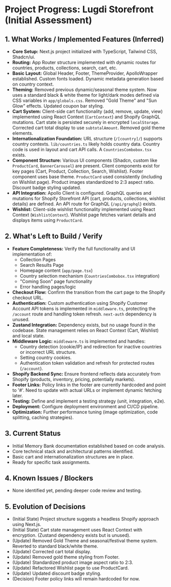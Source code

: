 # Project Progress: Lugdi Storefront (Initial Assessment)

## 1. What Works / Implemented Features (Inferred)

- **Core Setup:** Next.js project initialized with TypeScript, Tailwind CSS, Shadcn/ui.
- **Routing:** App Router structure implemented with dynamic routes for countries, products, collections, search, cart, etc.
- **Basic Layout:** Global Header, Footer, ThemeProvider, ApolloWrapper established. Custom fonts loaded. Dynamic metadata generation based on country context.
- **Theming:** Removed previous dynamic/seasonal theme system. Now uses a standard black & white theme for light/dark modes defined via CSS variables in `app/globals.css`. Removed "Gold Theme" and "Sun Glow" effects. Updated coupon bar styling.
- **Cart System:** Client-side cart functionality (add, remove, update, view) implemented using React Context (`CartContext`) and Shopify GraphQL mutations. Cart state is persisted securely in encrypted `localStorage`. Corrected cart total display to use `subtotalAmount`. Removed gold theme elements.
- **Internationalization Foundation:** URL structure (`/[country]/`) supports country contexts. `lib/countries.ts` likely holds country data. Country code is used in layout and cart API calls. A `CountriesCombobox.tsx` exists.
- **Component Structure:** Various UI components (Shadcn, custom like `ProductCard`, `BannerCarousel`) are present. Client components exist for key pages (Cart, Product, Collection, Search, Wishlist). Footer component uses base theme. `ProductCard` used consistently (including on Wishlist page). Product images standardized to 2:3 aspect ratio. Discount badge styling updated.
- **API Integration:** Apollo Client is configured. GraphQL queries and mutations for Shopify Storefront API (cart, products, collections, wishlist details) are defined. An API route for GraphQL (`/api/graphql`) exists.
- **Wishlist:** Client-side wishlist functionality implemented using React Context (`WishlistContext`). Wishlist page fetches variant details and displays items using `ProductCard`.

## 2. What's Left to Build / Verify

- **Feature Completeness:** Verify the full functionality and UI implementation of:
  - Collection Pages
  - Search Results Page
  - Homepage content (`app/page.tsx`)
  - Country selection mechanism (`CountriesCombobox.tsx` integration)
  - "Coming Soon" page functionality
  - Error handling pages/logic
- **Checkout Flow:** Confirm the transition from the cart page to the Shopify checkout URL.
- **Authentication:** Custom authentication using Shopify Customer Account API tokens is implemented in `middleware.ts`, protecting the `/account` route and handling token refresh. `next-auth` dependency is unused.
- **Zustand Integration:** Dependency exists, but no usage found in the codebase. State management relies on React Context (Cart, Wishlist) and local state.
- **Middleware Logic:** `middleware.ts` is implemented and handles:
  - Country detection (cookie/IP) and redirection for inactive countries or incorrect URL structure.
  - Setting country cookies.
  - Authentication token validation and refresh for protected routes (`/account`).
- **Shopify Backend Sync:** Ensure frontend reflects data accurately from Shopify (products, inventory, pricing, potentially markets).
- **Footer Links:** Policy links in the footer are currently hardcoded and point to '#'. Need to update with actual URLs or implement dynamic fetching later.
- **Testing:** Define and implement a testing strategy (unit, integration, e2e).
- **Deployment:** Configure deployment environment and CI/CD pipeline.
- **Optimization:** Further performance tuning (image optimization, code splitting, caching strategies).

## 3. Current Status

- Initial Memory Bank documentation established based on code analysis.
- Core technical stack and architectural patterns identified.
- Basic cart and internationalization structures are in place.
- Ready for specific task assignments.

## 4. Known Issues / Blockers

- None identified yet, pending deeper code review and testing.

## 5. Evolution of Decisions

- (Initial State) Project structure suggests a headless Shopify approach using Next.js.
- (Initial State) Cart state management uses React Context with encryption. (Zustand dependency exists but is unused).
- (Update) Removed Gold Theme and seasonal/festival theme system. Reverted to standard black/white theme.
- (Update) Corrected cart total display.
- (Update) Removed gold theme styling from Footer.
- (Update) Standardized product image aspect ratio to 2:3.
- (Update) Refactored Wishlist page to use ProductCard.
- (Update) Updated discount badge styling.
- (Decision) Footer policy links will remain hardcoded for now.
